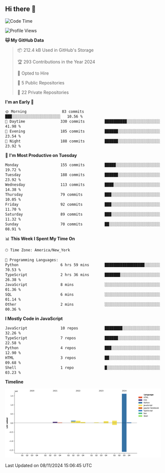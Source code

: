 ## Hi there 👋

<!--START_SECTION:waka-->
![Code Time](http://img.shields.io/badge/Code%20Time-99%20hrs%2018%20mins-blue)

![Profile Views](http://img.shields.io/badge/Profile%20Views-54-blue)

**🐱 My GitHub Data** 

> 📦 212.4 kB Used in GitHub's Storage 
 > 
> 🏆 293 Contributions in the Year 2024
 > 
> 💼 Opted to Hire
 > 
> 📜 5 Public Repositories 
 > 
> 🔑 22 Private Repositories 
 > 
**I'm an Early 🐤** 

```text
🌞 Morning                83 commits          ███░░░░░░░░░░░░░░░░░░░░░░   10.56 % 
🌆 Daytime                330 commits         ██████████░░░░░░░░░░░░░░░   41.98 % 
🌃 Evening                185 commits         ██████░░░░░░░░░░░░░░░░░░░   23.54 % 
🌙 Night                  188 commits         ██████░░░░░░░░░░░░░░░░░░░   23.92 % 
```
📅 **I'm Most Productive on Tuesday** 

```text
Monday                   155 commits         █████░░░░░░░░░░░░░░░░░░░░   19.72 % 
Tuesday                  188 commits         ██████░░░░░░░░░░░░░░░░░░░   23.92 % 
Wednesday                113 commits         ████░░░░░░░░░░░░░░░░░░░░░   14.38 % 
Thursday                 79 commits          ███░░░░░░░░░░░░░░░░░░░░░░   10.05 % 
Friday                   92 commits          ███░░░░░░░░░░░░░░░░░░░░░░   11.70 % 
Saturday                 89 commits          ███░░░░░░░░░░░░░░░░░░░░░░   11.32 % 
Sunday                   70 commits          ██░░░░░░░░░░░░░░░░░░░░░░░   08.91 % 
```


📊 **This Week I Spent My Time On** 

```text
🕑︎ Time Zone: America/New_York

💬 Programming Languages: 
Python                   6 hrs 59 mins       ██████████████████░░░░░░░   70.53 % 
TypeScript               2 hrs 36 mins       ███████░░░░░░░░░░░░░░░░░░   26.38 % 
JavaScript               8 mins              ░░░░░░░░░░░░░░░░░░░░░░░░░   01.36 % 
SQL                      6 mins              ░░░░░░░░░░░░░░░░░░░░░░░░░   01.14 % 
Other                    2 mins              ░░░░░░░░░░░░░░░░░░░░░░░░░   00.36 % 
```

**I Mostly Code in JavaScript** 

```text
JavaScript               10 repos            ████████░░░░░░░░░░░░░░░░░   32.26 % 
TypeScript               7 repos             ██████░░░░░░░░░░░░░░░░░░░   22.58 % 
Python                   4 repos             ███░░░░░░░░░░░░░░░░░░░░░░   12.90 % 
HTML                     3 repos             ██░░░░░░░░░░░░░░░░░░░░░░░   09.68 % 
Shell                    1 repo              █░░░░░░░░░░░░░░░░░░░░░░░░   03.23 % 
```



**Timeline**

![Lines of Code chart](https://raw.githubusercontent.com/dikshithvishnu/dikshithvishnu/main/assets/bar_graph.png)


 Last Updated on 08/11/2024 15:06:45 UTC
<!--END_SECTION:waka-->
